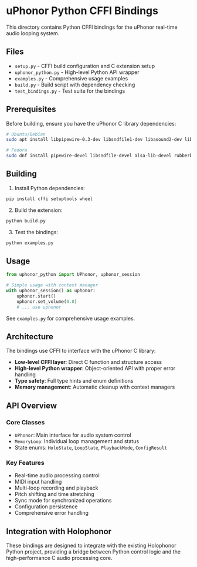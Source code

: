 # uPhonor Python CFFI Bindings

This directory contains Python CFFI bindings for the uPhonor real-time audio looping system.

## Files

- `setup.py` - CFFI build configuration and C extension setup
- `uphonor_python.py` - High-level Python API wrapper
- `examples.py` - Comprehensive usage examples
- `build.py` - Build script with dependency checking
- `test_bindings.py` - Test suite for the bindings

## Prerequisites

Before building, ensure you have the uPhonor C library dependencies:

```bash
# Ubuntu/Debian
sudo apt install libpipewire-0.3-dev libsndfile1-dev libasound2-dev librubberband-dev libcjson-dev

# Fedora
sudo dnf install pipewire-devel libsndfile-devel alsa-lib-devel rubberband-devel libcjson-devel
```

## Building

1. Install Python dependencies:
```bash
pip install cffi setuptools wheel
```

2. Build the extension:
```bash
python build.py
```

3. Test the bindings:
```bash
python examples.py
```

## Usage

```python
from uphonor_python import UPhonor, uphonor_session

# Simple usage with context manager
with uphonor_session() as uphonor:
    uphonor.start()
    uphonor.set_volume(0.8)
    # ... use uphonor
```

See `examples.py` for comprehensive usage examples.

## Architecture

The bindings use CFFI to interface with the uPhonor C library:

- **Low-level CFFI layer**: Direct C function and structure access
- **High-level Python wrapper**: Object-oriented API with proper error handling
- **Type safety**: Full type hints and enum definitions
- **Memory management**: Automatic cleanup with context managers

## API Overview

### Core Classes

- `UPhonor`: Main interface for audio system control
- `MemoryLoop`: Individual loop management and status
- State enums: `HoloState`, `LoopState`, `PlaybackMode`, `ConfigResult`

### Key Features

- Real-time audio processing control
- MIDI input handling
- Multi-loop recording and playback
- Pitch shifting and time stretching
- Sync mode for synchronized operations
- Configuration persistence
- Comprehensive error handling

## Integration with Holophonor

These bindings are designed to integrate with the existing Holophonor Python project, providing a bridge between Python control logic and the high-performance C audio processing core.
